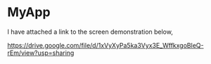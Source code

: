 # MyApp
I have attached a link to the screen demonstration below,

https://drive.google.com/file/d/1xVyXyPa5ka3Vyx3E_WffkxgoBleQ-rEm/view?usp=sharing
